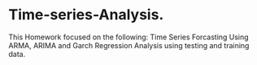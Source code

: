 # Time-series-Analysis.
This Homework focused on the following: 
Time Series Forcasting Using ARMA, ARIMA and Garch
Regression Analysis using testing and training data.
